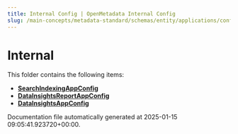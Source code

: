 ```yaml
---
title: Internal Config | OpenMetadata Internal Config
slug: /main-concepts/metadata-standard/schemas/entity/applications/configuration/internal
---
```


# Internal

This folder contains the following items:

- [**SearchIndexingAppConfig**](/main-concepts/metadata-standard/schemas/entity/applications/configuration/internal/searchindexingappconfig)
- [**DataInsightsReportAppConfig**](/main-concepts/metadata-standard/schemas/entity/applications/configuration/internal/datainsightsreportappconfig)
- [**DataInsightsAppConfig**](/main-concepts/metadata-standard/schemas/entity/applications/configuration/internal/datainsightsappconfig)


Documentation file automatically generated at 2025-01-15 09:05:41.923720+00:00.
